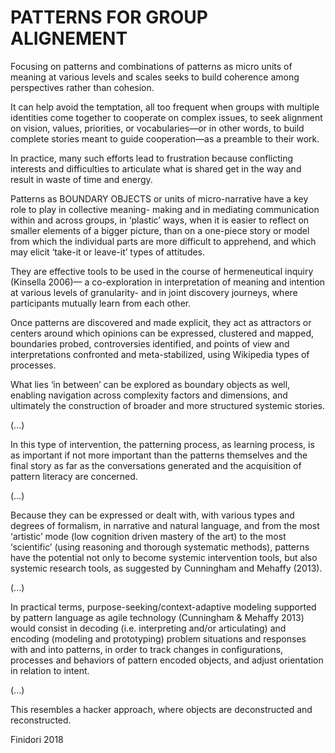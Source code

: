 # PATTERNS FOR GROUP ALIGNEMENT  

Focusing on patterns and combinations of patterns as micro units of meaning at various levels and scales seeks to build coherence among perspectives rather than cohesion. 

It can help avoid the temptation, all too frequent when groups with multiple identities come together to cooperate on complex issues, to seek alignment on vision, values, priorities, or vocabularies—or in other words, to build complete stories meant to guide cooperation—as a preamble to their work. 

In practice, many such efforts lead to frustration because conflicting interests and difficulties to articulate what is shared get in the way and result in waste of time and energy. 

Patterns as BOUNDARY OBJECTS or units of micro-narrative have a key role to play in collective meaning- making and in mediating communication within and across groups, in ‘plastic’ ways, when it is easier to reflect on smaller elements of a bigger picture, than on a one-piece story or model from which the individual parts are more difficult to apprehend, and which may elicit ‘take-it or leave-it’ types of attitudes. 

They are effective tools to be used in the course of hermeneutical inquiry (Kinsella 2006)— a co-exploration in interpretation of meaning and intention at various levels of granularity- and in joint discovery journeys, where participants mutually learn from each other. 

Once patterns are discovered and made explicit, they act as attractors or centers around which opinions can be expressed, clustered and mapped, boundaries probed, controversies identified, and points of view and interpretations confronted and meta-stabilized, using Wikipedia types of processes. 

What lies ‘in between’ can be explored as boundary objects as well, enabling navigation across complexity factors and dimensions, and ultimately the construction of broader and more structured systemic stories.

(...)

In this type of intervention, the patterning process, as learning process, is as important if not more important than the patterns themselves and the final story as far as the conversations generated and the acquisition of pattern literacy are concerned.

(...)

Because they can be expressed or dealt with, with various types and degrees of formalism, in narrative and natural language, and from the most ‘artistic’ mode (low cognition driven mastery of the art) to the most ‘scientific’ (using reasoning and thorough systematic methods), patterns have the potential not only to become systemic intervention tools, but also systemic research tools, as suggested by Cunningham and Mehaffy (2013).

(...)

In practical terms, purpose-seeking/context-adaptive modeling supported by pattern language as agile technology (Cunningham & Mehaffy 2013) would consist in decoding (i.e. interpreting and/or articulating) and encoding (modeling and prototyping) problem situations and responses with and into patterns, in order to track changes in configurations, processes and behaviors of pattern encoded objects, and adjust orientation in relation to intent.

(...)

This resembles a hacker approach, where objects are deconstructed and reconstructed.


Finidori 2018
